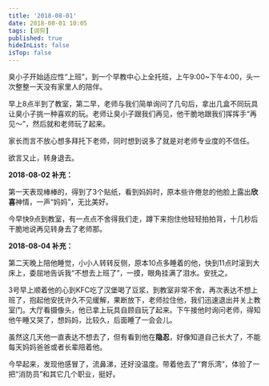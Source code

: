 ```yaml
---
title: '2018-08-01'
date: 2018-08-01 10:05
tags: [词穷]
published: true
hideInList: false
isTop: false
---
```


臭小子开始适应性“上班”，到一个早教中心上全托班，上午9:00~下午4:00，头一次整整一天没有家里人的陪伴。

<!-- more-->

早上8点半到了教室，第二早，老师与我们简单询问了几句后，拿出几盒不同玩具让臭小子挑一种喜欢的玩。老师让臭小子跟我们再见，他干脆地跟我们挥挥手“再见～”，然后就和老师玩了起来。

家长而言不放心想多拜托下老师，同时想到说多了就是对老师专业度的不信任。

欲言又止，转身退去。

**2018-08-02 补充：**

第一天表现棒棒的，得到了3个贴纸，看到妈妈时，原本些许倦怠的他脸上露出**欣喜**神情，一声“妈妈”，无比美好。

今早快9点到教室，有一点点不舍得我们走，蹲下来抱住他轻轻拍拍背，十几秒后干脆地说再见转身去了老师那。

**2018-08-04 补充：**

第二天晚上陪他睡觉，小小人转转反侧，原本10点多睡着的他，快到11点时滚到大床上，委屈地告诉我“不想去上班了”，一摸，眼角挂满了泪水。安抚之。

3号早上顺着他的心到KFC吃了汉堡喝了豆浆，到教室非常不舍，再次表达不想上班了，抱起他安抚许久不见缓解，果断放下，老师拉住他，我们迅速退出并关上教室门。大厅看摄像头，他已拿上玩具自顾自玩了起来。下午接他时询问老师，得知他午睡又哭了，想妈妈，比较久，后面睡了一会会儿。

虽然这几天他一直表达不想去了，但有看到他在**隐忍**，好像知道自己长大了，不能每天妈妈爸爸或者长辈陪着他。

今早起来，发现他感冒了，流鼻涕，还好没温度。带着他去了“育乐湾”，体验了一把“消防员”和其它几个职业，挺好。